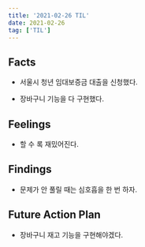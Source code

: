 ```yaml
---
title: '2021-02-26 TIL'
date: 2021-02-26
tag: ['TIL']
---
```


## Facts

- 서울시 청년 임대보증금 대출을 신청했다.

- 장바구니 기능을 다 구현했다.

## Feelings

- 할 수 록 재밌어진다.

## Findings

- 문제가 안 풀릴 때는 심호흡을 한 번 하자.

## Future Action Plan

- 장바구니 재고 기능을 구현해야겠다.
